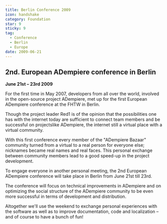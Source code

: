```yaml
---
title: Berlin Conference 2009
icon: handshake
category: Foundation
star: 9
sticky: 9
tag:
  - Conference
  - Berlin
  - Europe
date: 2009-06-21
---
```


## 2nd. European ADempiere conference in Berlin

**June 21st – 23rd 2009**

For the first time in May 2007, developers from all over the world, involved in the open-source project ADempiere, met up for the first European ADempiere conference at the FHTW in Berlin.

Though the project leader Red1 is of the opinion that the possibilities one has with the internet today are sufficient to connect team members and be successful on projectslike ADempiere, the internet still a virtual place with a virtual community.

With this first conference every member of the "ADempiere Bazaar" community turned from a virtual to a real person for everyone else; nicknames became real names and real faces. This personal exchange between community members lead to a good speed-up in the project development.

To engage everyone in another personal meeting, the 2nd European ADempiere conference will take place in Berlin from June 21st till 23rd.

The conference will focus on technical improvements in ADempiere and on optimizing the social structure of the ADempiere community to be even more successful in terms of development and distribution.

Altogether we'll use the weekend to exchange personal experiences with the software as well as to improve documentation, code and localization – and of course to have a bunch of fun!
